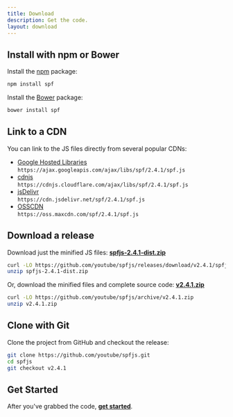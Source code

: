 ```yaml
---
title: Download
description: Get the code.
layout: download
---
```



## Install with npm or Bower

Install the [npm][] package:

```sh
npm install spf
```

Install the [Bower][] package:

```sh
bower install spf
```


## Link to a CDN

You can link to the JS files directly from several popular CDNs:

- [Google Hosted Libraries][]  
  `https://ajax.googleapis.com/ajax/libs/spf/2.4.1/spf.js`
- [cdnjs][]  
  `https://cdnjs.cloudflare.com/ajax/libs/spf/2.4.1/spf.js`
- [jsDelivr][]  
  `https://cdn.jsdelivr.net/spf/2.4.1/spf.js`
- [OSSCDN][]  
  `https://oss.maxcdn.com/spf/2.4.1/spf.js`


## Download a release

Download just the minified JS files:
**[spfjs-2.4.1-dist.zip][spfjs-dist-zip]**

```sh
curl -LO https://github.com/youtube/spfjs/releases/download/v2.4.1/spfjs-2.4.1-dist.zip
unzip spfjs-2.4.1-dist.zip
```

Or, download the minified files and complete source code:
**[v2.4.1.zip][spfjs-src-zip]**

```sh
curl -LO https://github.com/youtube/spfjs/archive/v2.4.1.zip
unzip v2.4.1.zip
```


## Clone with Git

Clone the project from GitHub and checkout the release:

```sh
git clone https://github.com/youtube/spfjs.git
cd spfjs
git checkout v2.4.1
```


## Get Started

After you've grabbed the code, **[get started][]**.



[get started]: ./documentation/start.md
[npm]: https://www.npmjs.com/
[Bower]: http://bower.io/
[Google Hosted Libraries]: https://developers.google.com/speed/libraries/devguide#spf
[cdnjs]: https://cdnjs.com/libraries/spf
[jsDelivr]: http://www.jsdelivr.com/#!spf
[OSSCDN]: http://osscdn.com/#/spf
[spfjs-dist-zip]: https://github.com/youtube/spfjs/releases/download/v2.4.1/spfjs-2.4.1-dist.zip
[spfjs-src-zip]: https://github.com/youtube/spfjs/archive/v2.4.1.zip
